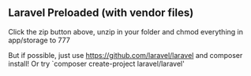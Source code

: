 ## Laravel Preloaded (with vendor files)

Click the zip button above, unzip in your folder and chmod everything in app/storage to 777

But if possible, just use https://github.com/laravel/laravel and composer install!
Or try `composer create-project laravel/laravel'